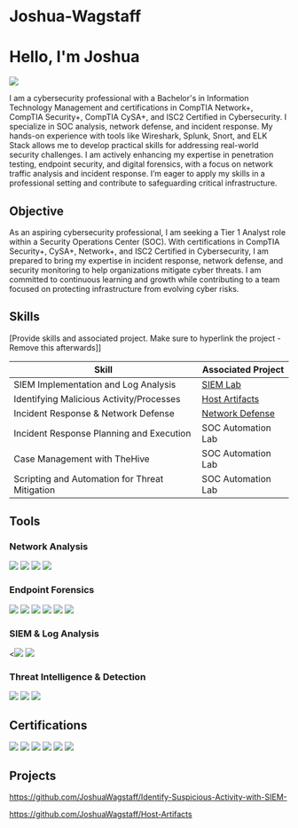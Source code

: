 # Joshua-Wagstaff
# Hello, I'm Joshua
<a href="https://www.linkedin.com/in/jjcwagstaff/"><img src="https://img.shields.io/badge/-LinkedIn-0072b1?&style=for-the-badge&logo=linkedin&logoColor=white" /></a>

I am a cybersecurity professional with a Bachelor's in Information Technology Management and certifications in CompTIA Network+, CompTIA Security+, CompTIA CySA+, and ISC2 Certified in Cybersecurity. I specialize in SOC analysis, network defense, and incident response. My hands-on experience with tools like Wireshark, Splunk, Snort, and ELK Stack allows me to develop practical skills for addressing real-world security challenges. I am actively enhancing my expertise in penetration testing, endpoint security, and digital forensics, with a focus on network traffic analysis and incident response. I’m eager to apply my skills in a professional setting and contribute to safeguarding critical infrastructure.

## Objective

As an aspiring cybersecurity professional, I am seeking a Tier 1 Analyst role within a Security Operations Center (SOC). With certifications in CompTIA Security+, CySA+, Network+, and ISC2 Certified in Cybersecurity, I am prepared to bring my expertise in incident response, network defense, and security monitoring to help organizations mitigate cyber threats. I am committed to continuous learning and growth while contributing to a team focused on protecting infrastructure from evolving cyber risks.

## Skills
[Provide skills and associated project. Make sure to hyperlink the project - Remove this afterwards]]

| Skill                                         | Associated Project         |
|-----------------------------------------------|----------------------------|
| SIEM Implementation and Log Analysis          | <a href="https://github.com/JoshuaWagstaff/Identify-Suspicious-Activity-with-SIEM-">SIEM Lab</a>|
| Identifying Malicious Activity/Processes | <a href="https://github.com/JoshuaWagstaff/Host-Artifacts">Host Artifacts</a>|
| Incident Response & Network Defense           |  <a href="https://github.com/JoshuaWagstaff/Identify-Suspicious-Activity-with-SIEM-">Network Defense</a>|
| Incident Response Planning and Execution      | SOC Automation Lab|
| Case Management with TheHive                  | SOC Automation Lab|
| Scripting and Automation for Threat Mitigation | SOC Automation Lab|

## Tools

### Network Analysis
<div>
    <img src="https://img.shields.io/badge/-Wireshark-1E90FF?&style=for-the-badge&logoColor=white" />
<img src="https://img.shields.io/badge/-Zeek-4682B4?&style=for-the-badge&logoColor=white" />
<img src="https://img.shields.io/badge/-Snort-B22222?&style=for-the-badge&logoColor=white" />
<img src="https://img.shields.io/badge/-NetworkMiner-DC143C?&style=for-the-badge&logoColor=white" />
</div>

### Endpoint Forensics
<div>
<img src="https://img.shields.io/badge/-Sysinternals-2E8B57?&style=for-the-badge&logoColor=white" />
<img src="https://img.shields.io/badge/-Sysmon-3CB371?&style=for-the-badge&logoColor=white" />
<img src="https://img.shields.io/badge/-Autopsy-556B2F?&style=for-the-badge&logoColor=white" />
<img src="https://img.shields.io/badge/-Redline-6B8E23?&style=for-the-badge&logoColor=white" />
<img src="https://img.shields.io/badge/-KAPE-228B22?&style=for-the-badge&logoColor=white" />
<img src="https://img.shields.io/badge/-Volatility-2F4F4F?&style=for-the-badge&logoColor=white" />
</div>

### SIEM & Log Analysis
<div>
    <<img src="https://img.shields.io/badge/-Splunk-DAA520?&style=for-the-badge&logoColor=white" />
<img src="https://img.shields.io/badge/-ELK%20Stack-FFD700?&style=for-the-badge&logoColor=black" />
</div>
        
### Threat Intelligence & Detection
<div>
<img src="https://img.shields.io/badge/-OpenCTI-800080?&style=for-the-badge&logoColor=white" />
<img src="https://img.shields.io/badge/-MISP-9932CC?&style=for-the-badge&logoColor=white" />
<img src="https://img.shields.io/badge/-YARA-BA55D3?&style=for-the-badge&logoColor=white" />
</div>

## Certifications
<div>
<img src="https://img.shields.io/badge/-Security%2B-FF0000?&style=for-the-badge&logo=CompTIA&logoColor=white" />
<img src="https://img.shields.io/badge/-Network%2B-007ACC?&style=for-the-badge&logo=CompTIA&logoColor=white" />
<img src="https://img.shields.io/badge/-CompTIA%20CySA%2B-800080?&style=for-the-badge&logo=CompTIA&logoColor=white" />
<img src="https://img.shields.io/badge/-ISC2%20Certified%20in%20Cybersecurity-006400?&style=for-the-badge&logoColor=white" />
<img src="https://img.shields.io/badge/-CompTIA%20PenTest%2B%20%28Scheduled%29-8B0000?&style=for-the-badge&logo=CompTIA&logoColor=white" />
<img src="https://img.shields.io/badge/-Information%20Technology%20Management%20(WGU)-002E5D?&style=for-the-badge&logoColor=white" />

</div>

## Projects
https://github.com/JoshuaWagstaff/Identify-Suspicious-Activity-with-SIEM-

https://github.com/JoshuaWagstaff/Host-Artifacts

